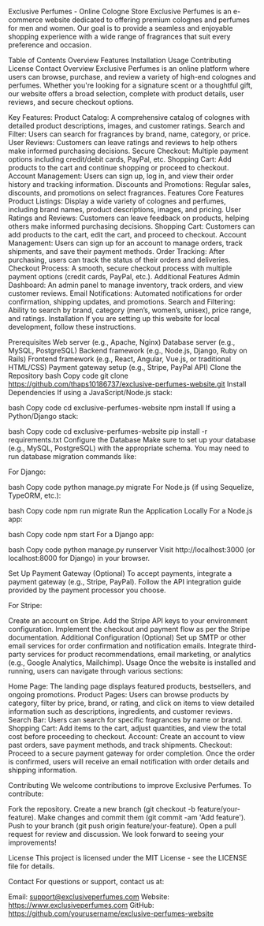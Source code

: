 Exclusive Perfumes - Online Cologne Store
Exclusive Perfumes is an e-commerce website dedicated to offering premium colognes and perfumes for men and women. Our goal is to provide a seamless and enjoyable shopping experience with a wide range of fragrances that suit every preference and occasion.

Table of Contents
Overview
Features
Installation
Usage
Contributing
License
Contact
Overview
Exclusive Perfumes is an online platform where users can browse, purchase, and review a variety of high-end colognes and perfumes. Whether you're looking for a signature scent or a thoughtful gift, our website offers a broad selection, complete with product details, user reviews, and secure checkout options.

Key Features:
Product Catalog: A comprehensive catalog of colognes with detailed product descriptions, images, and customer ratings.
Search and Filter: Users can search for fragrances by brand, name, category, or price.
User Reviews: Customers can leave ratings and reviews to help others make informed purchasing decisions.
Secure Checkout: Multiple payment options including credit/debit cards, PayPal, etc.
Shopping Cart: Add products to the cart and continue shopping or proceed to checkout.
Account Management: Users can sign up, log in, and view their order history and tracking information.
Discounts and Promotions: Regular sales, discounts, and promotions on select fragrances.
Features
Core Features
Product Listings: Display a wide variety of colognes and perfumes, including brand names, product descriptions, images, and pricing.
User Ratings and Reviews: Customers can leave feedback on products, helping others make informed purchasing decisions.
Shopping Cart: Customers can add products to the cart, edit the cart, and proceed to checkout.
Account Management: Users can sign up for an account to manage orders, track shipments, and save their payment methods.
Order Tracking: After purchasing, users can track the status of their orders and deliveries.
Checkout Process: A smooth, secure checkout process with multiple payment options (credit cards, PayPal, etc.).
Additional Features
Admin Dashboard: An admin panel to manage inventory, track orders, and view customer reviews.
Email Notifications: Automated notifications for order confirmation, shipping updates, and promotions.
Search and Filtering: Ability to search by brand, category (men’s, women’s, unisex), price range, and ratings.
Installation
If you are setting up this website for local development, follow these instructions.

Prerequisites
Web server (e.g., Apache, Nginx)
Database server (e.g., MySQL, PostgreSQL)
Backend framework (e.g., Node.js, Django, Ruby on Rails)
Frontend framework (e.g., React, Angular, Vue.js, or traditional HTML/CSS)
Payment gateway setup (e.g., Stripe, PayPal API)
Clone the Repository
bash
Copy code
git clone https://github.com/thaps10186737/exclusive-perfumes-website.git
Install Dependencies
If using a JavaScript/Node.js stack:

bash
Copy code
cd exclusive-perfumes-website
npm install
If using a Python/Django stack:

bash
Copy code
cd exclusive-perfumes-website
pip install -r requirements.txt
Configure the Database
Make sure to set up your database (e.g., MySQL, PostgreSQL) with the appropriate schema. You may need to run database migration commands like:

For Django:

bash
Copy code
python manage.py migrate
For Node.js (if using Sequelize, TypeORM, etc.):

bash
Copy code
npm run migrate
Run the Application Locally
For a Node.js app:

bash
Copy code
npm start
For a Django app:

bash
Copy code
python manage.py runserver
Visit http://localhost:3000 (or localhost:8000 for Django) in your browser.

Set Up Payment Gateway (Optional)
To accept payments, integrate a payment gateway (e.g., Stripe, PayPal). Follow the API integration guide provided by the payment processor you choose.

For Stripe:

Create an account on Stripe.
Add the Stripe API keys to your environment configuration.
Implement the checkout and payment flow as per the Stripe documentation.
Additional Configuration (Optional)
Set up SMTP or other email services for order confirmation and notification emails.
Integrate third-party services for product recommendations, email marketing, or analytics (e.g., Google Analytics, Mailchimp).
Usage
Once the website is installed and running, users can navigate through various sections:

Home Page: The landing page displays featured products, bestsellers, and ongoing promotions.
Product Pages: Users can browse products by category, filter by price, brand, or rating, and click on items to view detailed information such as descriptions, ingredients, and customer reviews.
Search Bar: Users can search for specific fragrances by name or brand.
Shopping Cart: Add items to the cart, adjust quantities, and view the total cost before proceeding to checkout.
Account: Create an account to view past orders, save payment methods, and track shipments.
Checkout: Proceed to a secure payment gateway for order completion.
Once the order is confirmed, users will receive an email notification with order details and shipping information.

Contributing
We welcome contributions to improve Exclusive Perfumes. To contribute:

Fork the repository.
Create a new branch (git checkout -b feature/your-feature).
Make changes and commit them (git commit -am 'Add feature').
Push to your branch (git push origin feature/your-feature).
Open a pull request for review and discussion.
We look forward to seeing your improvements!

License
This project is licensed under the MIT License - see the LICENSE file for details.

Contact
For questions or support, contact us at:

Email: support@exclusiveperfumes.com
Website: https://www.exclusiveperfumes.com
GitHub: https://github.com/yourusername/exclusive-perfumes-website
